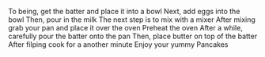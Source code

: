 To being, get the batter and place it into a bowl
Next, add eggs into the bowl
Then, pour in the milk 
The next step is to mix with a mixer
After mixing grab your pan and place it over the oven
Preheat the oven
After a while, carefully pour the batter onto the pan 
Then, place butter on top of the batter 
After filping cook for a another minute 
Enjoy your yummy Pancakes 
